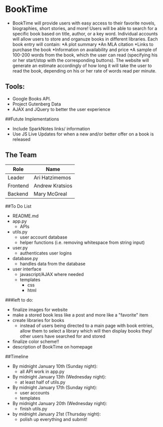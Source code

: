 # BookTime
* BookTime will provide users with easy access to their favorite novels, biographies, short stories, and more!  Users will be able to search for a specific book based on title, author, or a key word. Individual accounts will allow users to store and organuze books in different libraries. Each book entry will contain:
	*A plot summary
	*An MLA citation
	*Links to purchase the book
		*Information on availability and price
	*A sample of 100-200 words from the book, which the user can read (specifying his or her 	start/stop with the corresponding buttons).  The website will generate an estimate accordingly 	of how long it will take the user to read the book, depending on his or her rate of words read 	per minute.


## Tools:
* Google Books API.
* Project Gutenberg Data
* AJAX and JQuery to better the user experience

##Futute Implementations
* Include SparkNotes links/ information
* Use JS Live Updates for when a new and/or better offer on a book is released


## The Team
|Role      |Name          	|
|----------|----------------|
|Leader    |Ari Hatzimemos  |
|Frontend  |Andrew Kratsios |
|Backend   |Mary McGreal    |

##To Do List
* README.md
* app.py
  * APIs
* utils.py
  * user account database
  * helper functions (i.e. removing whitespace from string input)
* user.py
	* authenticates user logins
* database.py
	* handles data from the database
* user interface
  * javascript/AJAX where needed
  * templates
    * css
    * html
	
###left to do:
* finalize images for website
* make a stored book less like a post and more like a "favorite" item
* create libraries for books
	* instead of users being directed to a main page with book entries, allow them to select a library which will then display books they/ other users have searched for and stored
* finalize color scheme!!
* description of BookTime on homepage

##Timeline
* By midnight January 10th (Sunday night):
  * all API work in app.py
* By midnight January 13th (Wednesday night):
  * at least half of utils.py
* By midnight January 17th (Sunday night):
  * user accounts
  * templates
* By midnight January 20th (Wednesday night):
  * finish utils.py
* by midnight January 21st (Thursday night):
  * polish up everything and submit!
